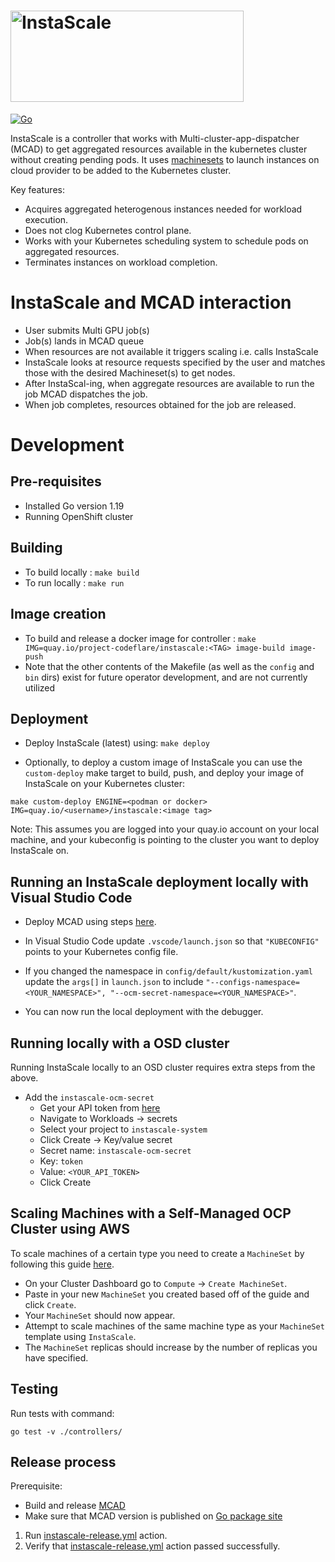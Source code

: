 # <img src=https://user-images.githubusercontent.com/10506868/216672268-12630923-d9a4-4298-82d3-d07d28b8a234.png alt=InstaScale width=373 height=146 title=InstaScale>

[![Go](https://github.com/project-codeflare/instascale/actions/workflows/go.yml/badge.svg?branch=main)](https://github.com/project-codeflare/instascale/actions/workflows/go.yml)

InstaScale is a controller that works with Multi-cluster-app-dispatcher (MCAD) to get aggregated resources available in the kubernetes cluster without creating pending pods. It uses [machinesets](https://github.com/openshift/machine-api-operator) to launch instances on cloud provider to be added to the Kubernetes cluster.

Key features:
- Acquires aggregated heterogenous instances needed for workload execution.
- Does not clog Kubernetes control plane.
- Works with your Kubernetes scheduling system to schedule pods on aggregated resources.
- Terminates instances on workload completion.


# InstaScale and MCAD interaction
- User submits Multi GPU job(s)
- Job(s) lands in MCAD queue
- When resources are not available it triggers scaling i.e. calls InstaScale
- InstaScale looks at resource requests specified by the user and matches those with the desired Machineset(s) to get nodes.
- After InstaScal-ing, when aggregate resources are available to run the job MCAD dispatches the job.
- When job completes, resources obtained for the job are released.

# Development

## Pre-requisites
-  Installed Go version 1.19
-  Running OpenShift cluster

## Building
- To build locally : `make build`
- To run locally : `make run`
## Image creation
- To build and release a docker image for controller : `make IMG=quay.io/project-codeflare/instascale:<TAG> image-build image-push`
- Note that the other contents of the Makefile (as well as the `config` and `bin` dirs) exist for future operator development, and are not currently utilized
## Deployment
- Deploy InstaScale (latest) using: `make deploy`

- Optionally, to deploy a custom image of InstaScale you can use the `custom-deploy` make target to build, push, and deploy your image of InstaScale on your Kubernetes cluster:
```
make custom-deploy ENGINE=<podman or docker> IMG=quay.io/<username>/instascale:<image tag>
```
Note: This assumes you are logged into your quay.io account on your local machine, and your kubeconfig is pointing to the cluster you want to deploy InstaScale on.

## Running an InstaScale deployment locally with Visual Studio Code
- Deploy MCAD using steps [here](https://github.com/project-codeflare/multi-cluster-app-dispatcher/blob/main/doc/deploy/deployment.md).

- In Visual Studio Code update `.vscode/launch.json` so that `"KUBECONFIG"` points to your Kubernetes config file.<br>
- If you changed the namespace in `config/default/kustomization.yaml` update the `args[]` in `launch.json` to include `"--configs-namespace=<YOUR_NAMESPACE>", "--ocm-secret-namespace=<YOUR_NAMESPACE>"`.<br>
- You can now run the local deployment with the debugger.
## Running locally with a OSD cluster
Running InstaScale locally to an OSD cluster requires extra steps from the above.
- Add the `instascale-ocm-secret` 
    - Get your API token from [here](https://console.redhat.com/openshift/token)
    - Navigate to Workloads -> secrets
    - Select your project to `instascale-system`
    - Click Create -> Key/value secret
    - Secret name: `instascale-ocm-secret`
    - Key: `token`
    - Value: `<YOUR_API_TOKEN>`
    - Click Create
## Scaling Machines with a Self-Managed OCP Cluster using AWS
To scale machines of a certain type you need to create a `MachineSet` by following this guide [here](https://docs.openshift.com/container-platform/4.11/machine_management/creating_machinesets/creating-machineset-aws.html).
- On your Cluster Dashboard go to `Compute` -> `Create MachineSet`.
- Paste in your new `MachineSet` you created based off of the guide and click `Create`.
- Your `MachineSet` should now appear.
- Attempt to scale machines of the same machine type as your `MachineSet` template using `InstaScale`.
- The `MachineSet` replicas should increase by the number of replicas you have specified.

## Testing

Run tests with command: 
``` 
go test -v ./controllers/

```

## Release process


Prerequisite:
- Build and release [MCAD](https://github.com/project-codeflare/multi-cluster-app-dispatcher)
- Make sure that MCAD version is published on [Go package site](https://pkg.go.dev/github.com/project-codeflare/multi-cluster-app-dispatcher?tab=versions)


1. Run [instascale-release.yml](https://github.com/project-codeflare/instascale/actions/workflows/instascale-release.yml) action.
2. Verify that [instascale-release.yml](https://github.com/project-codeflare/instascale/actions/workflows/instascale-release.yml) action passed successfully.


